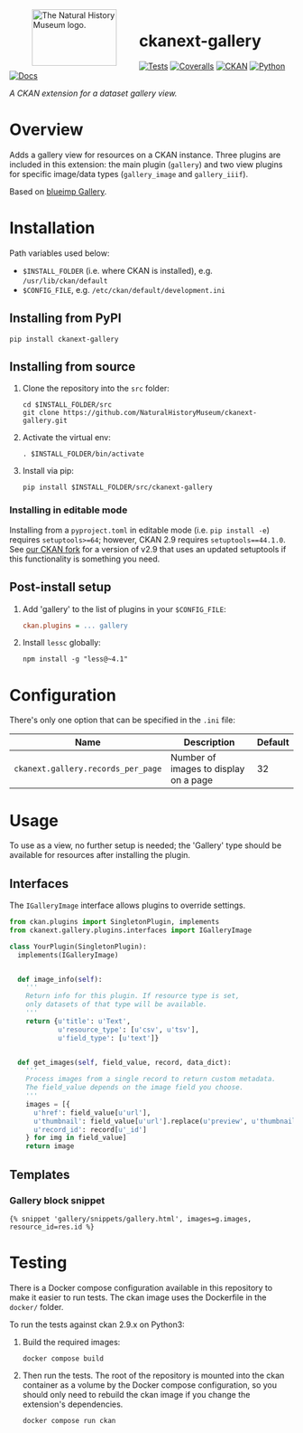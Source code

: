 <!--header-start-->
<picture>
  <source media="(prefers-color-scheme: dark)" srcset="https://data.nhm.ac.uk/images/nhm_logo.svg">
  <source media="(prefers-color-scheme: light)" srcset="https://data.nhm.ac.uk/images/nhm_logo_black.svg">
  <img alt="The Natural History Museum logo." src="https://data.nhm.ac.uk/images/nhm_logo_black.svg" align="left" width="150px" height="100px" hspace="40">
</picture>

# ckanext-gallery

[![Tests](https://img.shields.io/github/actions/workflow/status/NaturalHistoryMuseum/ckanext-gallery/tests.yml?style=flat-square)](https://github.com/NaturalHistoryMuseum/ckanext-gallery/actions/workflows/tests.yml)
[![Coveralls](https://img.shields.io/coveralls/github/NaturalHistoryMuseum/ckanext-gallery/main?style=flat-square)](https://coveralls.io/github/NaturalHistoryMuseum/ckanext-gallery)
[![CKAN](https://img.shields.io/badge/ckan-2.9.7-orange.svg?style=flat-square)](https://github.com/ckan/ckan)
[![Python](https://img.shields.io/badge/python-3.6%20%7C%203.7%20%7C%203.8-blue.svg?style=flat-square)](https://www.python.org/)
[![Docs](https://img.shields.io/readthedocs/ckanext-gallery?style=flat-square)](https://ckanext-gallery.readthedocs.io)

_A CKAN extension for a dataset gallery view._

<!--header-end-->

# Overview

<!--overview-start-->
Adds a gallery view for resources on a CKAN instance. Three plugins are included in this extension: the main plugin (`gallery`) and two view plugins for specific image/data types (`gallery_image` and `gallery_iiif`).

Based on [blueimp Gallery](https://blueimp.github.io/Gallery).

<!--overview-end-->

# Installation

<!--installation-start-->
Path variables used below:
- `$INSTALL_FOLDER` (i.e. where CKAN is installed), e.g. `/usr/lib/ckan/default`
- `$CONFIG_FILE`, e.g. `/etc/ckan/default/development.ini`

## Installing from PyPI

```shell
pip install ckanext-gallery
```

## Installing from source

1. Clone the repository into the `src` folder:
   ```shell
   cd $INSTALL_FOLDER/src
   git clone https://github.com/NaturalHistoryMuseum/ckanext-gallery.git
   ```

2. Activate the virtual env:
   ```shell
   . $INSTALL_FOLDER/bin/activate
   ```

3. Install via pip:
   ```shell
   pip install $INSTALL_FOLDER/src/ckanext-gallery
   ```

### Installing in editable mode

Installing from a `pyproject.toml` in editable mode (i.e. `pip install -e`) requires `setuptools>=64`; however, CKAN 2.9 requires `setuptools==44.1.0`. See [our CKAN fork](https://github.com/NaturalHistoryMuseum/ckan) for a version of v2.9 that uses an updated setuptools if this functionality is something you need.

## Post-install setup

1. Add 'gallery' to the list of plugins in your `$CONFIG_FILE`:
   ```ini
   ckan.plugins = ... gallery
   ```

2. Install `lessc` globally:
   ```shell
   npm install -g "less@~4.1"
   ```

<!--installation-end-->

# Configuration

<!--configuration-start-->
There's only one option that can be specified in the `.ini` file:

| Name                               | Description                           | Default |
|------------------------------------|---------------------------------------|---------|
| `ckanext.gallery.records_per_page` | Number of images to display on a page | 32      |

<!--configuration-end-->

# Usage

<!--usage-start-->
To use as a view, no further setup is needed; the 'Gallery' type should be available for resources
after installing the plugin.

## Interfaces

The `IGalleryImage` interface allows plugins to override settings.

```python
from ckan.plugins import SingletonPlugin, implements
from ckanext.gallery.plugins.interfaces import IGalleryImage

class YourPlugin(SingletonPlugin):
  implements(IGalleryImage)


  def image_info(self):
    '''
    Return info for this plugin. If resource type is set,
    only datasets of that type will be available.
    '''
    return {u'title': u'Text',
            u'resource_type': [u'csv', u'tsv'],
            u'field_type': [u'text']}


  def get_images(self, field_value, record, data_dict):
    '''
    Process images from a single record to return custom metadata.
    The field_value depends on the image field you choose.
    '''
    images = [{
      u'href': field_value[u'url'],
      u'thumbnail': field_value[u'url'].replace(u'preview', u'thumbnail'),
      u'record_id': record[u'_id']
    } for img in field_value]
    return image
```

## Templates

### Gallery block snippet
```html+jinja
{% snippet 'gallery/snippets/gallery.html', images=g.images, resource_id=res.id %}
```

<!--usage-end-->

# Testing

<!--testing-start-->
There is a Docker compose configuration available in this repository to make it easier to run tests. The ckan image uses the Dockerfile in the `docker/` folder.

To run the tests against ckan 2.9.x on Python3:

1. Build the required images:
   ```shell
   docker compose build
   ```

2. Then run the tests.
   The root of the repository is mounted into the ckan container as a volume by the Docker compose
   configuration, so you should only need to rebuild the ckan image if you change the extension's
   dependencies.
   ```shell
   docker compose run ckan
   ```

<!--testing-end-->
